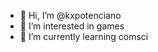 - 👋 Hi, I’m @kxpotenciano
- 👀 I’m interested in games
- 🌱 I’m currently learning comsci


<!---
kxpotenciano/kxpotenciano is a ✨ special ✨ repository because its `README.md` (this file) appears on your GitHub profile.
You can click the Preview link to take a look at your changes.
--->
